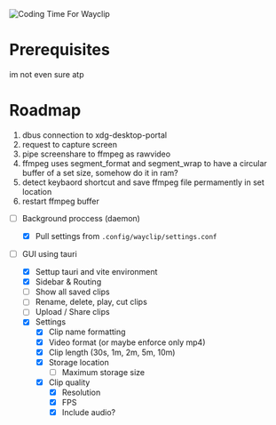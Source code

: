 <img alt="Coding Time For Wayclip" src="https://wakapi.dev/api/badge/konyogony/interval:any/project:wayclip">

# Prerequisites

im not even sure atp

# Roadmap

1. dbus connection to xdg-desktop-portal
2. request to capture screen
3. pipe screenshare to ffmpeg as rawvideo
4. ffmpeg uses segment_format and segment_wrap to have a circular buffer of a set size, somehow do it in ram?
5. detect keybaord shortcut and save ffmpeg file permamently in set location
6. restart ffmpeg buffer

- [ ] Background proccess (daemon)

  - [x] Pull settings from `.config/wayclip/settings.conf`

- [ ] GUI using tauri
  - [x] Settup tauri and vite environment
  - [x] Sidebar & Routing
  - [ ] Show all saved clips
  - [ ] Rename, delete, play, cut clips
  - [ ] Upload / Share clips
  - [x] Settings
    - [x] Clip name formatting
    - [x] Video format (or maybe enforce only mp4)
    - [x] Clip length (30s, 1m, 2m, 5m, 10m)
    - [x] Storage location
      - [ ] Maximum storage size
    - [x] Clip quality
      - [x] Resolution
      - [x] FPS
      - [x] Include audio?
